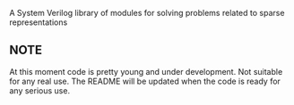 

A System Verilog library of modules for solving problems related to sparse representations

NOTE
-------

At this moment code is pretty young and under
development. Not suitable for any real use. 
The README will be updated when the code is ready
for any serious use.

